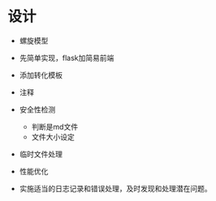 # 设计
- 螺旋模型
- 先简单实现，flask加简易前端
- 添加转化模板
- 注释
- 安全性检测
	- 判断是md文件
	- 文件大小设定
- 临时文件处理
- 性能优化


-   实施适当的日志记录和错误处理，及时发现和处理潜在问题。
<!--stackedit_data:
eyJoaXN0b3J5IjpbLTEzNDM5MDIwOTIsLTE5NTM4ODU5OTJdfQ
==
-->